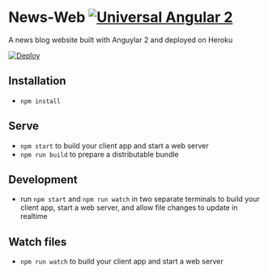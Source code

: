 # News-Web [![Universal Angular 2](https://img.shields.io/badge/universal-angular2-brightgreen.svg?style=flat)](https://github.com/angular/universal)

A news blog website built with Anguylar 2 and deployed on Heroku

[![Deploy](https://www.herokucdn.com/deploy/button.svg)](https://heroku.com/deploy)

## Installation

* `npm install`

## Serve

* `npm start` to build your client app and start a web server
* `npm run build` to prepare a distributable bundle

## Development
* run `npm start` and `npm run watch` in two separate terminals to build your client app, start a web server, and allow file changes to update in realtime

## Watch files
* `npm run watch` to build your client app and start a web server
